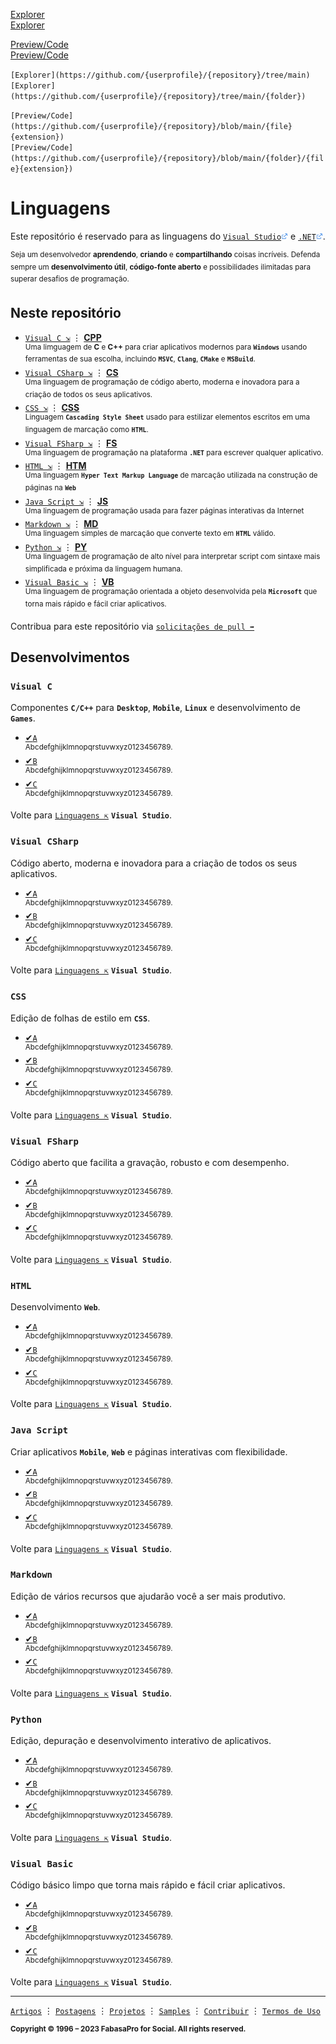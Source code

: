 
[Explorer](https://github.com/poitanotalk/resources/tree/main/svg/tools)<br>
[Explorer](https://github.com/poitanotalk/resources/tree/main)

[Preview/Code](https://github.com/poitanotalk/resources/redame.dm)<br>
[Preview/Code](https://github.com/poitanotalk/resources/blob/main/svg/tools/radiantgradient.svg)

`[Explorer](https://github.com/{userprofile}/{repository}/tree/main)`<br>
`[Explorer](https://github.com/{userprofile}/{repository}/tree/main/{folder})`

`[Preview/Code](https://github.com/{userprofile}/{repository}/blob/main/{file}{extension})`<br>
`[Preview/Code](https://github.com/{userprofile}/{repository}/blob/main/{folder}/{file}{extension})`













# Linguagens

Este repositório é reservado para as linguagens do [`Visual Studio`<img src="https://github.com/poitanotalk/resources/blob/main/svg/tools/externallink.svg" alt="base octocat svg" width="11" height="11" />](https://visualstudio.microsoft.com) e [`.NET`<img src="https://github.com/poitanotalk/resources/blob/main/svg/tools/externallink.svg" alt="base octocat svg" width="11" height="11" />](https://dotnet.microsoft.com).

<sup>Seja um desenvolvedor __aprendendo__, __criando__ e __compartilhando__ coisas incríveis. Defenda sempre um __desenvolvimento útil__, __código-fonte aberto__ e possibilidades ilimitadas para superar desafios de programação.</sup>

## Neste repositório

+ [`Visual C ⇲`](https://github.com/poitanotalk/source/tree/main#visual-c) ⋮ __[CPP](https://github.com/fabasapro/files/cpp)__<br /><sup>Uma limguagem de __C__ e __C++__ para criar aplicativos modernos para __`Windows`__ usando ferramentas de sua escolha, incluindo __`MSVC`__, __`Clang`__, __`CMake`__ e __`MSBuild`__.</sup>
+ [`Visual CSharp ⇲`](https://github.com/poitanotalk/source/tree/main#visual-csharp) ⋮ __[CS](https://github.com/fabasapro/files/cs)__<br /><sup>Uma linguagem de programação de código aberto, moderna e inovadora para a criação de todos os seus aplicativos.</sup>
+ [`CSS ⇲`](https://github.com/poitanotalk/source/tree/main#css) ⋮ __[CSS](https://github.com/fabasapro/files/css)__<br /><sup>Linguagem __`Cascading Style Sheet`__ usado para estilizar elementos escritos em uma linguagem de marcação como __`HTML`__.</sup>
+ [`Visual FSharp ⇲`](https://github.com/poitanotalk/source/tree/main#visual-fsharp) ⋮ __[FS](https://github.com/fabasapro/files/fs)__<br /><sup>Uma linguagem de programação na plataforma __`.NET`__ para escrever qualquer aplicativo.</sup>
+ [`HTML ⇲`](https://github.com/poitanotalk/source/tree/main#html) ⋮ __[HTM](https://github.com/fabasapro/files/htm)__<br /><sup>Uma linguagem __`Hyper Text Markup Language`__ de marcação utilizada na construção de páginas na __`Web`__</sup>
+ [`Java Script ⇲`](https://github.com/poitanotalk/source/tree/main#java-script) ⋮ __[JS](https://github.com/fabasapro/files/js)__<br /><sup>Uma linguagem de programação usada para fazer páginas interativas da Internet</sup>
+ [`Markdown ⇲`](https://github.com/poitanotalk/source/tree/main#markdown) ⋮ __[MD](https://github.com/fabasapro/files/md)__<br /><sup>Uma linguagem simples de marcação que converte texto em __`HTML`__ válido.</sup>
+ [`Python ⇲`](https://github.com/poitanotalk/source/tree/main#python) ⋮ __[PY](https://github.com/fabasapro/files/py)__<br /><sup>Uma linguagem de programação de alto nível para interpretar script com sintaxe mais simplificada e próxima da linguagem humana.</sup>
+ [`Visual Basic ⇲`](https://github.com/poitanotalk/source/tree/main#visual-basic) ⋮ __[VB](https://github.com/fabasapro/files/vb)__<br /><sup>Uma linguagem de programação orientada a objeto desenvolvida pela __`Microsoft`__ que torna mais rápido e fácil criar aplicativos.</sup>

Contribua para este repositório via [`solicitações de pull ➡`](https://github.com/poitanotalk/source/pulls)

## Desenvolvimentos

### __`Visual C`__
Componentes __`C/C++`__ para __`Desktop`__, __`Mobile`__, __`Linux`__ e desenvolvimento de __`Games`__.
- [✔`A`](https://github.com/fabasapro/languages)<br /><sup>Abcdefghijklmnopqrstuvwxyz0123456789.</sup>
- [✔`B`](https://github.com/fabasapro/languages)<br /><sup>Abcdefghijklmnopqrstuvwxyz0123456789.</sup>
- [✔`C`](https://github.com/fabasapro/languages)<br /><sup>Abcdefghijklmnopqrstuvwxyz0123456789.</sup>

Volte para [`Linguagens ⇱`](https://github.com/poitanotalk/source/tree/main#neste-repositório) __`Visual Studio`__.

### __`Visual CSharp`__
Código aberto, moderna e inovadora para a criação de todos os seus aplicativos.
- [✔`A`](https://github.com/fabasapro/languages)<br /><sup>Abcdefghijklmnopqrstuvwxyz0123456789.</sup>
- [✔`B`](https://github.com/fabasapro/languages)<br /><sup>Abcdefghijklmnopqrstuvwxyz0123456789.</sup>
- [✔`C`](https://github.com/fabasapro/languages)<br /><sup>Abcdefghijklmnopqrstuvwxyz0123456789.</sup>

Volte para [`Linguagens ⇱`](https://github.com/poitanotalk/source/tree/main#neste-repositório) __`Visual Studio`__.

### __`CSS`__
Edição de folhas de estilo em __`CSS`__.
- [✔`A`](https://github.com/fabasapro/languages)<br /><sup>Abcdefghijklmnopqrstuvwxyz0123456789.</sup>
- [✔`B`](https://github.com/fabasapro/languages)<br /><sup>Abcdefghijklmnopqrstuvwxyz0123456789.</sup>
- [✔`C`](https://github.com/fabasapro/languages)<br /><sup>Abcdefghijklmnopqrstuvwxyz0123456789.</sup>

Volte para [`Linguagens ⇱`](https://github.com/poitanotalk/source/tree/main#neste-repositório) __`Visual Studio`__.

### __`Visual FSharp`__
Código aberto que facilita a gravação, robusto e com desempenho.
- [✔`A`](https://github.com/fabasapro/languages)<br /><sup>Abcdefghijklmnopqrstuvwxyz0123456789.</sup>
- [✔`B`](https://github.com/fabasapro/languages)<br /><sup>Abcdefghijklmnopqrstuvwxyz0123456789.</sup>
- [✔`C`](https://github.com/fabasapro/languages)<br /><sup>Abcdefghijklmnopqrstuvwxyz0123456789.</sup>

Volte para [`Linguagens ⇱`](https://github.com/poitanotalk/source/tree/main#neste-repositório) __`Visual Studio`__.

### __`HTML`__
Desenvolvimento __`Web`__.
- [✔`A`](https://github.com/fabasapro/languages)<br /><sup>Abcdefghijklmnopqrstuvwxyz0123456789.</sup>
- [✔`B`](https://github.com/fabasapro/languages)<br /><sup>Abcdefghijklmnopqrstuvwxyz0123456789.</sup>
- [✔`C`](https://github.com/fabasapro/languages)<br /><sup>Abcdefghijklmnopqrstuvwxyz0123456789.</sup>

Volte para [`Linguagens ⇱`](https://github.com/poitanotalk/source/tree/main#neste-repositório) __`Visual Studio`__.

### __`Java Script`__
Criar aplicativos __`Mobile`__, __`Web`__ e páginas interativas com flexibilidade.
- [✔`A`](https://github.com/fabasapro/languages)<br /><sup>Abcdefghijklmnopqrstuvwxyz0123456789.</sup>
- [✔`B`](https://github.com/fabasapro/languages)<br /><sup>Abcdefghijklmnopqrstuvwxyz0123456789.</sup>
- [✔`C`](https://github.com/fabasapro/languages)<br /><sup>Abcdefghijklmnopqrstuvwxyz0123456789.</sup>

Volte para [`Linguagens ⇱`](https://github.com/poitanotalk/source/tree/main#neste-repositório) __`Visual Studio`__.

### __`Markdown`__
Edição de vários recursos que ajudarão você a ser mais produtivo.
- [✔`A`](https://github.com/fabasapro/languages)<br /><sup>Abcdefghijklmnopqrstuvwxyz0123456789.</sup>
- [✔`B`](https://github.com/fabasapro/languages)<br /><sup>Abcdefghijklmnopqrstuvwxyz0123456789.</sup>
- [✔`C`](https://github.com/fabasapro/languages)<br /><sup>Abcdefghijklmnopqrstuvwxyz0123456789.</sup>

Volte para [`Linguagens ⇱`](https://github.com/poitanotalk/source/tree/main#neste-repositório) __`Visual Studio`__.

### __`Python`__
Edição, depuração e desenvolvimento interativo de aplicativos.
- [✔`A`](https://github.com/fabasapro/languages)<br /><sup>Abcdefghijklmnopqrstuvwxyz0123456789.</sup>
- [✔`B`](https://github.com/fabasapro/languages)<br /><sup>Abcdefghijklmnopqrstuvwxyz0123456789.</sup>
- [✔`C`](https://github.com/fabasapro/languages)<br /><sup>Abcdefghijklmnopqrstuvwxyz0123456789.</sup>

Volte para [`Linguagens ⇱`](https://github.com/poitanotalk/source/tree/main#neste-repositório) __`Visual Studio`__.

### __`Visual Basic`__
Código básico limpo que torna mais rápido e fácil criar aplicativos.
- [✔`A`](https://github.com/fabasapro/languages)<br /><sup>Abcdefghijklmnopqrstuvwxyz0123456789.</sup>
- [✔`B`](https://github.com/fabasapro/languages)<br /><sup>Abcdefghijklmnopqrstuvwxyz0123456789.</sup>
- [✔`C`](https://github.com/fabasapro/languages)<br /><sup>Abcdefghijklmnopqrstuvwxyz0123456789.</sup>

Volte para [`Linguagens ⇱`](https://github.com/poitanotalk/source/tree/main#neste-repositório) __`Visual Studio`__.

---

[`Artigos`](https://github.com/poitanotalk) ⋮ [`Postagens`](https://github.com/poitanotalk) ⋮ [`Projetos`](https://github.com/poitanotalk) ⋮ [`Samples`](https://github.com/poitanotalk) ⋮ [`Contribuir`](https://github.com/poitanotalk/source/pulls) ⋮ [`Termos de Uso`](LICENSE)

<sup><b>Copyright © 1996 – 2023 FabasaPro for Social. All rights reserved.</b></sup>
